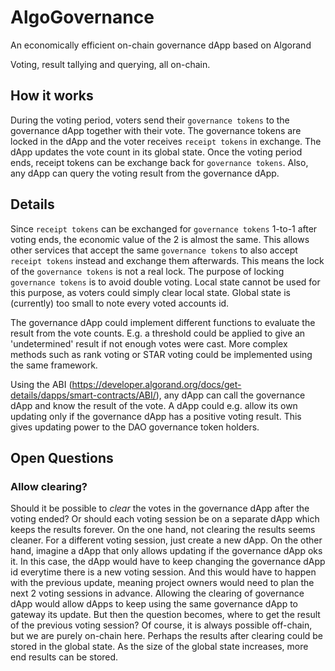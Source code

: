 # AlgoGovernance
An economically efficient on-chain governance dApp based on Algorand

Voting, result tallying and querying, all on-chain.

## How it works

During the voting period, voters send their `governance tokens` to the governance dApp together with their vote.
The governance tokens are locked in the dApp and the voter receives `receipt tokens` in exchange.
The dApp updates the vote count in its global state.
Once the voting period ends, receipt tokens can be exchange back for `governance tokens`.
Also, any dApp can query the voting result from the governance dApp.

## Details

Since `receipt tokens` can be exchanged for `governance tokens` 1-to-1 after voting ends, the economic value of the 2 is almost the same. This allows other services that accept the same `governance tokens` to also accept `receipt tokens` instead and exchange them afterwards. This means the lock of the `governance tokens` is not a real lock.
The purpose of locking `governance tokens` is to avoid double voting. Local state cannot be used for this purpose, as voters could simply clear local state. Global state is (currently) too small to note every voted accounts id.

The governance dApp could implement different functions to evaluate the result from the vote counts. E.g. a threshold could be applied to give an 'undetermined' result if not enough votes were cast. More complex methods such as rank voting or STAR voting could be implemented using the same framework.

Using the ABI (https://developer.algorand.org/docs/get-details/dapps/smart-contracts/ABI/), any dApp can call the governance dApp and know the result of the vote.
A dApp could e.g. allow its own updating only if the governance dApp has a positive voting result. This gives updating power to the DAO governance token holders.

## Open Questions

### Allow clearing?
Should it be possible to *clear* the votes in the governance dApp after the voting ended? Or should each voting session be on a separate dApp which keeps the results forever.
On the one hand, not clearing the results seems cleaner. For a different voting session, just create a new dApp.
On the other hand, imagine a dApp that only allows updating if the governance dApp oks it. In this case, the dApp would have to keep changing the governance dApp id everytime there is a new voting session. And this would have to happen with the previous update, meaning project owners would need to plan the next 2 voting sessions in advance.
Allowing the clearing of governance dApp would allow dApps to keep using the same governance dApp to gateway its update. But then the question becomes, where to get the result of the previous voting session? Of course, it is always possible off-chain, but we are purely on-chain here.
Perhaps the results after clearing could be stored in the global state. As the size of the global state increases, more end results can be stored.
